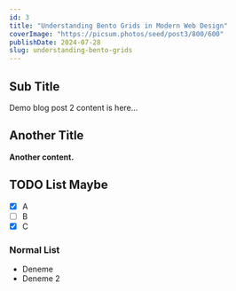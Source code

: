 ```yaml
---
id: 3
title: "Understanding Bento Grids in Modern Web Design"
coverImage: "https://picsum.photos/seed/post3/800/600"
publishDate: 2024-07-28
slug: understanding-bento-grids
---
```


## Sub Title

Demo blog post 2 content is here...

## Another Title

**Another content.**

## TODO List Maybe

- [x] A
- [ ] B
- [x] C

### Normal List

- Deneme
- Deneme 2
